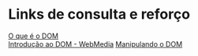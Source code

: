 # Links de consulta e reforço

[O que é o DOM](https://www.alura.com.br/artigos/o-que-e-o-dom)   
[Introdução ao DOM - WebMedia](https://developer.mozilla.org/pt-BR/docs/Web/API/Document_Object_Model/Introduction)
[Manipulando o DOM](http://devfuria.com.br/javascript/dom-manipulando-o-dom/)